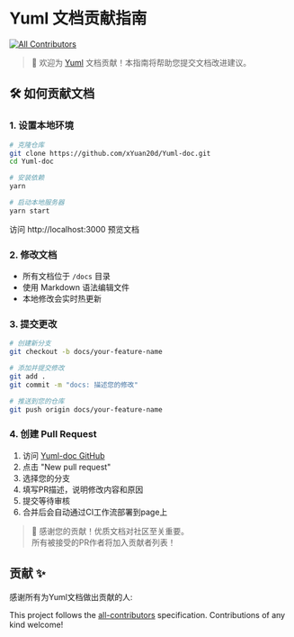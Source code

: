 # Yuml 文档贡献指南
<!-- ALL-CONTRIBUTORS-BADGE:START - Do not remove or modify this section -->
[![All Contributors](https://img.shields.io/badge/all_contributors-0-orange.svg?style=flat-square)](#contributors-)
<!-- ALL-CONTRIBUTORS-BADGE:END -->

> 📘 欢迎为 [Yuml](https://github.com/xYuan20d/Yuml) 文档贡献！本指南将帮助您提交文档改进建议。

## 🛠️ 如何贡献文档

### 1. 设置本地环境
```bash
# 克隆仓库
git clone https://github.com/xYuan20d/Yuml-doc.git
cd Yuml-doc

# 安装依赖
yarn

# 启动本地服务器
yarn start
```
访问 http://localhost:3000 预览文档

### 2. 修改文档
- 所有文档位于 `/docs` 目录
- 使用 Markdown 语法编辑文件
- 本地修改会实时热更新

### 3. 提交更改
```bash
# 创建新分支
git checkout -b docs/your-feature-name

# 添加并提交修改
git add .
git commit -m "docs: 描述您的修改"

# 推送到您的仓库
git push origin docs/your-feature-name
```

### 4. 创建 Pull Request
1. 访问 [Yuml-doc GitHub](https://github.com/xYuan20d/Yuml-doc)
2. 点击 "New pull request"
3. 选择您的分支
4. 填写PR描述，说明修改内容和原因
5. 提交等待审核
6. 合并后会自动通过CI工作流部署到page上

> 🌟 感谢您的贡献！优质文档对社区至关重要。  
> 所有被接受的PR作者将加入贡献者列表！

## 贡献 ✨

感谢所有为Yuml文档做出贡献的人:

<!-- ALL-CONTRIBUTORS-LIST:START - Do not remove or modify this section -->
<!-- prettier-ignore-start -->
<!-- markdownlint-disable -->
<!-- markdownlint-restore -->
<!-- prettier-ignore-end -->
<!-- ALL-CONTRIBUTORS-LIST:END -->

This project follows the [all-contributors](https://github.com/all-contributors/all-contributors) specification. Contributions of any kind welcome!